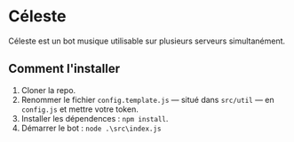 # Céleste

Céleste est un bot musique utilisable sur plusieurs serveurs simultanément.

## Comment l'installer

1. Cloner la repo.
2. Renommer le fichier `config.template.js` — situé dans `src/util` — en `config.js` et mettre votre token.
3. Installer les dépendences : `npm install`.
4. Démarrer le bot : `node .\src\index.js`